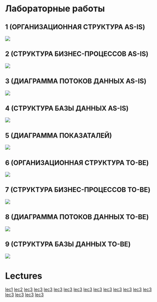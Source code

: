 # Лабораторные работы

## 1 (ОРГАНИЗАЦИОННАЯ СТРУКТУРА AS-IS)

![](./lab1/Screen%20Shot%202023-09-06%20at%206.09.40%20PM.png)

## 2  (СТРУКТУРА БИЗНЕС-ПРОЦЕССОВ AS-IS)

![](./lab2/Screen%20Shot%202023-09-06%20at%206.09.47%20PM.png)

## 3 (ДИАГРАММА ПОТОКОВ ДАННЫХ AS-IS)

![](./lab3/Screen%20Shot%202023-09-06%20at%206.10.04%20PM.png)

## 4 (СТРУКТУРА БАЗЫ ДАННЫХ AS-IS)

![](./lab3/Screen%20Shot%202023-09-06%20at%206.10.04%20PM.png)

## 5 (ДИАГРАММА ПОКАЗАТАЛЕЙ)

![](./lab5/Screen%20Shot%202023-09-06%20at%206.10.20%20PM.png)

## 6 (ОРГАНИЗАЦИОННАЯ СТРУКТУРА TO-BE)

![](./lab6/Screen%20Shot%202023-09-06%20at%206.10.26%20PM.png)

## 7 (СТРУКТУРА БИЗНЕС-ПРОЦЕССОВ TO-BE)

![](./lab7/Screen%20Shot%202023-09-06%20at%206.10.51%20PM.png)

## 8 (ДИАГРАММА ПОТОКОВ ДАННЫХ TO-BE)

![](./lab8/Screen%20Shot%202023-09-06%20at%206.10.58%20PM.png)

## 9 (СТРУКТУРА БАЗЫ ДАННЫХ TO-BE)

![](./lab9/Screen%20Shot%202023-09-06%20at%206.11.04%20PM.png)

# Lectures

[lec1](./lec/lec1.pdf)
[lec2](./lec/lec2.pdf)
[lec3](./lec/lec3.pdf)
[lec3](./lec/lec4.pdf)
[lec3](./lec/lec5.pdf)
[lec3](./lec/lec6.pdf)
[lec3](./lec/lec7.pdf)
[lec3](./lec/lec8.pdf)
[lec3](./lec/lec8.1.pdf)
[lec3](./lec/lec9.pdf)
[lec3](./lec/lec10.pdf)
[lec3](./lec/lec11.pdf)
[lec3](./lec/lec12.pdf)
[lec3](./lec/lec13.pdf)
[lec3](./lec/lec14.pdf)
[lec3](./lec/lec15.pdf)
[lec3](./lec/lec16.pdf)
[lec3](./lec/lec17.pdf)
[lec3](./lec/lec18.pdf)

